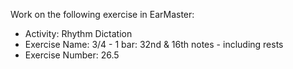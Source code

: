 Work on the following exercise in EarMaster:
- Activity: Rhythm Dictation
- Exercise Name: 3/4 - 1 bar: 32nd & 16th notes - including rests
- Exercise Number: 26.5
